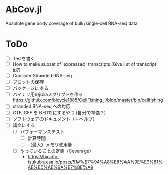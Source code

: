 # AbCov.jl
Absolute gene body coverage of bulk/single-cell RNA-seq data



# ToDo

- [ ] Testを書く
- [ ] How to make subset of 'expressed' transcripts (Give list of transcript id?)
- [ ] Consider Stranded RNA-seq
- [ ] プロットの保存
- [ ] パッケージにする
- [ ] バイナリ用のjuliaスクリプトを作る https://github.com/bicycle1885/CellFishing.jl/blob/master/bin/cellfishing
- [ ] stranded RNA-seq への対応
- [ ] GTF, GFF を BED12にするやつ (自分で準備？)
- [ ] ソフトウェアのドキュメント（＋ヘルプ）
- [ ] 論文にする
    - [ ] パフォーマンステスト
        - [ ] 計算時間
        - [ ] （最大）メモリ使用量
    - [ ] やっていることの定義（Coverage）
        - https://bioinfo-tsukuba.esa.io/posts/51#%E7%94%A8%E8%AA%9E%E3%81%AE%E5%AE%9A%E7%BE%A9
        
